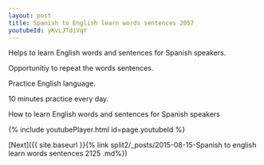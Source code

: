 ```yaml
---
layout: post
title: Spanish to English learn words sentences 2057 
youtubeId: yKvLJTdiVqY
---
```

 
 
Helps to learn English words and sentences for Spanish speakers.

Opportunitiy to repeat the words sentences. 

Practice English language. 
 
10 minutes practice every day. 
 
How to learn English words and sentences for Spanish speakers 
 
{% include youtubePlayer.html id=page.youtubeId %}
 
 
[Next]({{ site.baseurl }}{% link  split2/_posts/2015-08-15-Spanish to english learn words sentences 2125 .md%})
 
